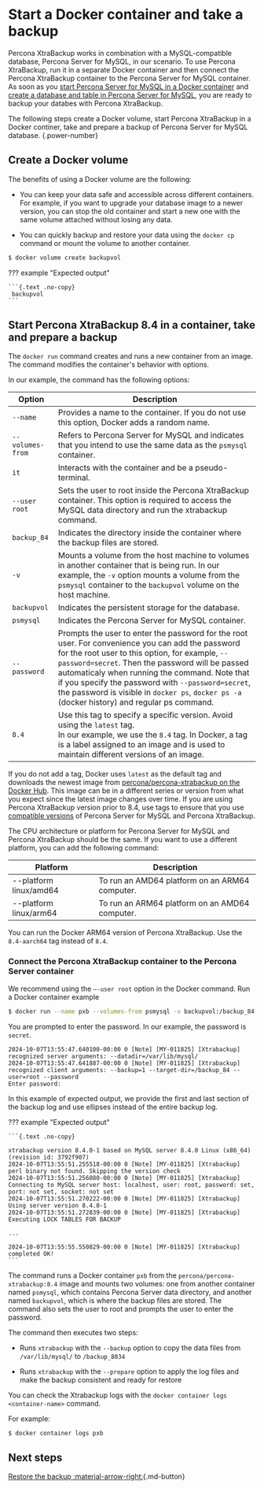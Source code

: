 # Start a Docker container and take a backup

Percona XtraBackup works in combination with a MySQL-compatible database, Percona Server for MySQL, in our scenario. To use Percona XtraBackup, run it in a separate Docker container and then connect the Percona XtraBackup container to the Percona Server for MySQL container. As soon as you [start Percona Server for MySQL in a Docker container](https://docs.percona.com/percona-server/8.4/quickstart-docker.html) and [create a database and table in Percona Server for MySQL](https://docs.percona.com/percona-server/8.4/quickstart-docker.html#create-a-database), you are ready to backup your databes with Percona XtraBackup.

The following steps create a Docker volume, start Percona XtraBackup in a Docker continer, take and prepare a backup of Percona Server for MySQL database.
{.power-number}

## Create a Docker volume

The benefits of using a Docker volume are the following:

* You can keep your data safe and accessible across different containers. For example, if you want to upgrade your database image to a newer version, you can stop the old container and start a new one with the same volume attached without losing any data. 

* You can quickly backup and restore your data using the `docker cp` command or mount the volume to another container.

```{.bash data-prompt="$"}
$ docker volume create backupvol
```
    
??? example "Expected output"

    ```{.text .no-copy}
     backupvol
    ```

## Start Percona XtraBackup 8.4 in a container, take and prepare a backup

The `docker run` command creates and runs a new container from an image. The command modifies the container's behavior with options.

In our example, the command has the following options:

| Option | Description |
|---|---|
| `--name`  |  Provides a name to the container. If you do not use this option, Docker adds a random name.  |
| `--volumes-from` | Refers to Percona Server for MySQL and indicates that you intend to use the same data as the `psmysql` container.|
| `it` | Interacts with the container and be a pseudo-terminal. |
| `--user root` | Sets the user to root inside the Percona XtraBackup container. This option is required to access the MySQL data directory and run the xtrabackup command. |
|`backup_84` |Indicates the directory inside the container where the backup files are stored. |
| `-v` | Mounts a volume from the host machine to volumes in another container that is being run. In our example, the `-v` option mounts a volume from the `psmysql` container to the `backupvol` volume on the host machine.|
| `backupvol` | Indicates the persistent storage for the database. |
| `psmysql`    | Indicates the Percona Server for MySQL container.  |
|`--password`   | Prompts the user to enter the password for the root user. For convenience you can add the password for the root user to this option, for example, `--password=secret`. Then the password will be passed automaticaly when running the command. Note that if you specify the password with `--password=secret`, the password is visible in `docker ps`, `docker ps -a` (docker history) and regular ps command.          |
| `8.4` | Use this tag to specify a specific version. Avoid using the `latest` tag. <br> In our example, we use the `8.4` tag. In Docker, a tag is a label assigned to an image and is used to maintain different versions of an image.|

If you do not add a tag, Docker uses `latest` as the default tag and downloads the newest image from [percona/percona-xtrabackup on the Docker Hub](https://hub.docker.com/r/percona/percona-xtrabackup). This image can be in a different series or version from what you expect since the latest image changes over time. If you are using Percona XtraBackup version prior to 8.4, use tags to ensure that you use [compatible versions](server-backup-version-comparison.md) of Percona Server for MySQL and Percona XtraBackup. 

The CPU architecture or platform for Percona Server for MySQL and Percona XtraBackup should be the same. If you want to use a different platform, you can add the following command:

| Platform                 | Description                                                 |
|--------------------------|-------------------------------------------------------------|
| --platform linux/amd64    | To run an AMD64 platform on an ARM64 computer.              |
| --platform linux/arm64    | To run an ARM64 platform on an AMD64 computer.              |

You can run the Docker ARM64 version of Percona XtraBackup. Use the `8.4-aarch64` tag instead of `8.4`.

### Connect the Percona XtraBackup container to the Percona Server container

We recommend using the `–-user root` option in the Docker command.
Run a Docker container example

```{.bash data-prompt="$"}
$ docker run --name pxb --volumes-from psmysql -v backupvol:/backup_84 -it --user root percona/percona-xtrabackup:8.4 /bin/bash -c "xtrabackup --backup --datadir=/var/lib/mysql/ --target-dir=/backup_84 --user=root --password; xtrabackup --prepare --target-dir=/backup_84"
```

You are prompted to enter the password. In our example, the password is `secret`.

```{.text .no-copy}
2024-10-07T13:55:47.640100-00:00 0 [Note] [MY-011825] [Xtrabackup] recognized server arguments: --datadir=/var/lib/mysql/
2024-10-07T13:55:47.641887-00:00 0 [Note] [MY-011825] [Xtrabackup] recognized client arguments: --backup=1 --target-dir=/backup_84 --user=root --password
Enter password:
```
    
In this example of expected output, we provide the first and last section of the backup log and use ellipses instead of the entire backup log.

??? example "Expected output"

    ```{.text .no-copy}

    xtrabackup version 8.4.0-1 based on MySQL server 8.4.0 Linux (x86_64) (revision id: 3792f907)
    2024-10-07T13:55:51.255518-00:00 0 [Note] [MY-011825] [Xtrabackup] perl binary not found. Skipping the version check
    2024-10-07T13:55:51.256080-00:00 0 [Note] [MY-011825] [Xtrabackup] Connecting to MySQL server host: localhost, user: root, password: set, port: not set, socket: not set
    2024-10-07T13:55:51.270222-00:00 0 [Note] [MY-011825] [Xtrabackup] Using server version 8.4.0-1
    2024-10-07T13:55:51.272839-00:00 0 [Note] [MY-011825] [Xtrabackup] Executing LOCK TABLES FOR BACKUP
        
    ...

    2024-10-07T13:55:55.550829-00:00 0 [Note] [MY-011825] [Xtrabackup] completed OK!
    ```

The command runs a Docker container `pxb` from the `percona/percona-xtrabackup:8.4` image and mounts two volumes: one from another container named `psmysql`, which contains Percona Server data directory, and another named `backupvol`, which is where the backup files are stored. The command also sets the user to root and prompts the user to enter the password. 

The command then executes two steps: 
    
* Runs `xtrabackup` with the `--backup` option to copy the data files from `/var/lib/mysql/` to `/backup_8034`
    
* Runs `xtrabackup` with the `--prepare` option to apply the log files and make the backup consistent and ready for restore

You can check the Xtrabackup logs with the `docker container logs <container-name>` command.

For example:

```{.bash data-prompt="$"}
$ docker container logs pxb
```

## Next steps

[Restore the backup :material-arrow-right:](quickstart-restore-backup.md){.md-button}

